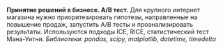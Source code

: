 **Принятие решений в бизнесе. A/B тест.** 
Для крупного интернет магазина нужно приоритезировать гипотезы, направленные на повышение продаж, 
запустить А/В тесты и проанализировать результаты. 
Используются подходы ICE, RICE, статистический тест Мана-Уитни. 
*Библиотеки: pandas, scipy, matplotlib, datetime, timedelta*
